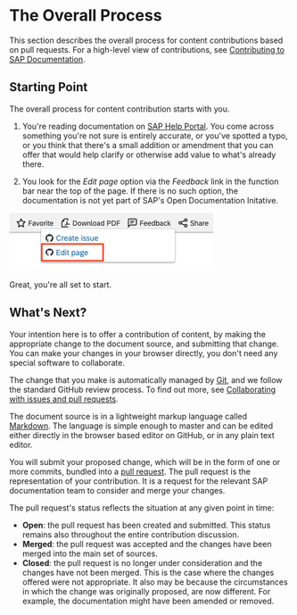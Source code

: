# The Overall Process

This section describes the overall process for content contributions based on pull requests. For a high-level view of contributions, see [Contributing to SAP Documentation](../contributing.md).

## Starting Point

The overall process for content contribution starts with you.

1. You're reading documentation on [SAP Help Portal](http://help.sap.com). You come across something you're not sure is entirely accurate, or you've spotted a typo, or you think that there's a small addition or amendment that you can offer that would help clarify or otherwise add value to what's already there.

2. You look for the *Edit page* option via the *Feedback* link in the function bar near the top of the page. If there is no such option, the documentation is not yet part of SAP's Open Documentation Initative.

![Content contribution link](../assets/content-contribution-link.png)

Great, you're all set to start.

## What's Next?

Your intention here is to offer a contribution of content, by making the appropriate change to the document source, and submitting that change. You can make your changes in your browser directly, you don't need any special software to collaborate.

The change that you make is automatically managed by [Git][git], and we follow the standard GitHub review process. To find out more, see [Collaborating with issues and pull requests][github-pull-request].

The document source is in a lightweight markup language called [Markdown][markdown]. The language is simple enough to master and can be edited either directly in the browser based editor on GitHub, or in any plain text editor.

You will submit your proposed change, which will be in the form of one or more commits, bundled into a [pull request][github-pull-request]. The pull request is the representation of your contribution.  It is a request for the relevant SAP documentation team to consider and merge your changes.

The pull request's status reflects the situation at any given point in time:

- **Open**: the pull request has been created and submitted. This status remains also throughout the entire contribution discussion.
- **Merged**: the pull request was accepted and the changes have been merged into the main set of sources.
- **Closed**: the pull request is no longer under consideration and the changes have not been merged. This is the case where the changes offered were not appropriate. It also may be because the circumstances in which the change was originally proposed, are now different. For example, the documentation might have been amended or removed.

[sap-help-portal]: https://help.sap.com
[markdown]: https://en.wikipedia.org/wiki/Markdown
[git]: https://en.wikipedia.org/wiki/Git
[github]: https://github.com
[github-pull-request]: https://docs.github.com/en/github/collaborating-with-issues-and-pull-requests/about-pull-requests
